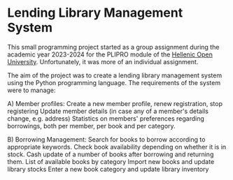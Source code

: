 # Lending Library Management System

This small programming project started as a group assignment during the academic year 2023-2024 for the PLIPRO module of the [Hellenic Open University](https://www.eap.gr/). Unfortunately, it was more of an individual assignment.

The aim of the project was to create a lending library management system using the Python programming language. The requirements of the system were to manage:


A) Member profiles: 
Create a new member profile, renew registration, stop registering
Update member details (in case any of a member's details change, e.g. address) 
Statistics on members' preferences regarding borrowings, both per member, per book and per category.


B) Borrowing Management: 
Search for books to borrow according to appropriate keywords. 
Check book availability depending on whether it is in stock.
Cash update of a number of books after borrowing and returning them. 
List of available books by category 
Import new books and update library stocks
Enter a new book category and update library inventory
